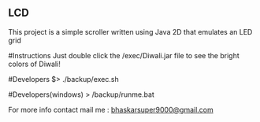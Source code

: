 LCD
------------
This project is a simple scroller written using Java 2D that emulates an LED grid

#Instructions
Just double click the /exec/Diwali.jar file to see the bright colors of Diwali!

#Developers
$> ./backup/exec.sh

#Developers(windows)
\> /backup/runme.bat

For more info contact mail me : bhaskarsuper9000@gmail.com
